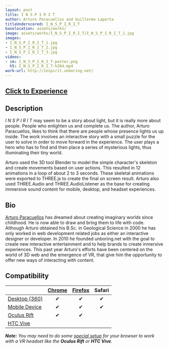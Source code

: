 ```yaml
---
layout: post
title: I N S P I R I T
author: Arturo Paracuellos and Guillermo Laporta
titleUnderscored: I_N_S_P_I_R_I_T
baselocation: assets/works/
image: assets/works/I_N_S_P_I_R_I_T/I_N_S_P_I_R_I_T_1.jpg
images:
- I_N_S_P_I_R_I_T_1.jpg
- I_N_S_P_I_R_I_T_2.jpg
- I_N_S_P_I_R_I_T_3.jpg
videos: 
- im: I_N_S_P_I_R_I_T-poster.png
  h5: I_N_S_P_I_R_I_T-h264.mp4
work-url: http://inspirit.unboring.net/
---
```


<h2><a href="{{ page.work-url }}" target="_blank" class="button fit special icon fa-play"> Click to Experience</a></h2>

<div class="box" markdown="1">

## Description
*I N S P I R I T* may seem to be a story about light, but it is really more about people. People who enlighten us and complete us. The author, Arturo Paracuellos, likes to think that there are people whose presence lights us up inside. The work involves an interactive story with a small puzzle for the user to solve in order to move forward in the experience. The user plays a hero who has to find and then place a series of mysterious lights, thus illuminating their tiny world.

Arturo used the 3D tool Blender to model the simple character's skeleton and create movements based on user actions. This resulted in 12 animations in a loop of about 2 to 3 seconds. These skeletal animations were exported to THREE.js to create the final on screen result. Arturo also used THREE.Audio and THREE.AudioListener as the base for creating immersive sound content for mobile, desktop, and headset experiences.

## Bio	
[Arturo Paracuellos](http://unboring.net/) has dreamed about creating imaginary worlds since childhood. He is now able to draw and bring them to life with code. Although Arturo obtained his B.Sc. in Geological Science in 2000 he has only worked in web development related jobs as either an interactive designer or developer. In 2010 he founded unboring.net with the goal to create new interactive entertainment and to help brands to create inmersive experiences. This past year Arturo's efforts have been centered on the world of 3D web and the emergence of VR, that give him the opportunity to offer new ways of interacting with content.

</div>

<div class="box" markdown="1">

## Compatibility

|                     |[Chrome][2]      |[Firefox][4]     |Safari  
|---------------------|:---------------:|:---------------:|:---------:
|[Desktop (360)][7]   |✔                |✔                |✔     
|[Mobile Device][8]   |✔                |✔                |✔     
|[Oculus Rift][9]     |✔                |✔                |      
|[HTC Vive][10]       |                 |                 |      

[1]:instructions.html#edge-ins
[2]:instructions.html#chrome-ins 
[3]:instructions.html#chromium-ins 
[4]:instructions.html#firefox-ins 
[5]:instructions.html#firefoxnightly-ins 
[6]:instructions.html#safari-ins 
[7]:instructions.html#desktop-ins
[8]:https://vr.google.com/cardboard/
[9]:https://www.oculus.com/rift/
[10]:https://www.vive.com/
[11]:https://vr.google.com/daydream/
[12]:instructions.html

***Note:** You may need to do some [special setup][12] for your browser to work with a VR headset like the **Oculus Rift** or **HTC Vive**.*

</div>
